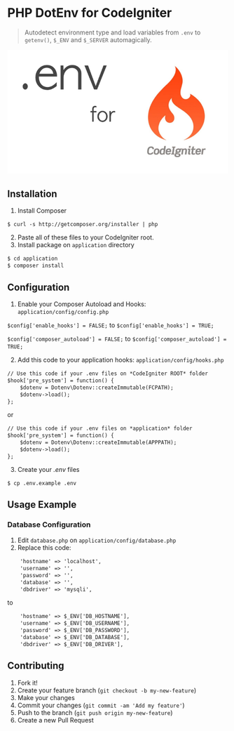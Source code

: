 # PHP DotEnv for CodeIgniter
> Autodetect environment type and load variables from `.env` to `getenv()`, `$_ENV` and `$_SERVER` automagically.

![](cover.png)





## Installation
1. Install Composer
```
$ curl -s http://getcomposer.org/installer | php
```

2. Paste all of these files to your CodeIgniter root.
3. Install package on `application` directory
```
$ cd application
$ composer install
```





## Configuration
1. Enable your Composer Autoload and Hooks: `application/config/config.php`

`$config['enable_hooks'] = FALSE;` to `$config['enable_hooks'] = TRUE;`

`$config['composer_autoload'] = FALSE;` to `$config['composer_autoload'] = TRUE;`


2. Add this code to your application hooks: `application/config/hooks.php`

```
// Use this code if your .env files on *CodeIgniter ROOT* folder
$hook['pre_system'] = function() {
	$dotenv = Dotenv\Dotenv::createImmutable(FCPATH);
	$dotenv->load();
};
```

or
```
// Use this code if your .env files on *application* folder
$hook['pre_system'] = function() {
	$dotenv = Dotenv\Dotenv::createImmutable(APPPATH);
	$dotenv->load();
};
```

3. Create your *.env* files
```
$ cp .env.example .env
```





## Usage Example

### Database Configuration
1. Edit `database.php` on `application/config/database.php`
2. Replace this code:
```
	'hostname' => 'localhost',
	'username' => '',
	'password' => '',
	'database' => '',
	'dbdriver' => 'mysqli',
```

to
```
	'hostname' => $_ENV['DB_HOSTNAME'],
	'username' => $_ENV['DB_USERNAME'],
	'password' => $_ENV['DB_PASSWORD'],
	'database' => $_ENV['DB_DATABASE'],
	'dbdriver' => $_ENV['DB_DRIVER'],
```






## Contributing
1. Fork it!
2. Create your feature branch (`git checkout -b my-new-feature`)
3. Make your changes
4. Commit your changes (`git commit -am 'Add my feature'`)
5. Push to the branch (`git push origin my-new-feature`)
6. Create a new Pull Request
